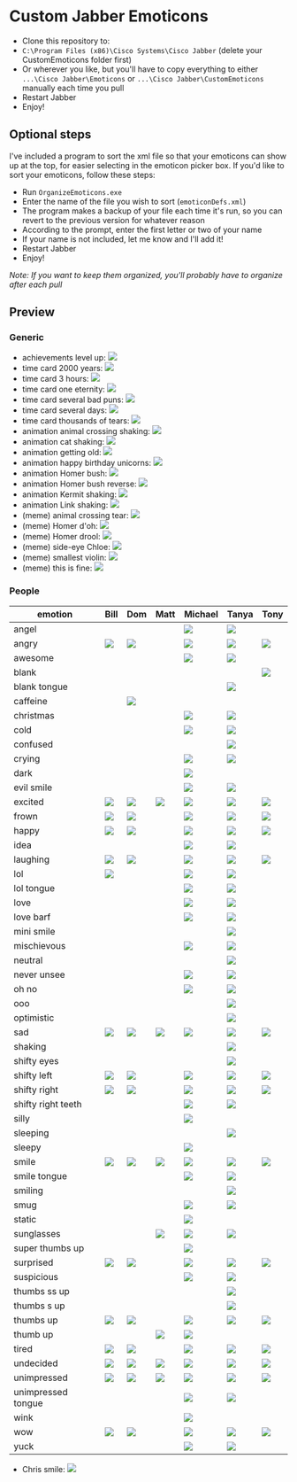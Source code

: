 # Custom Jabber Emoticons
- Clone this repository to:
 - `C:\Program Files (x86)\Cisco Systems\Cisco Jabber` (delete your CustomEmoticons folder first)
 - Or wherever you like, but you'll have to copy everything to either `...\Cisco Jabber\Emoticons` or `...\Cisco Jabber\CustomEmoticons` manually each time you pull
- Restart Jabber
- Enjoy!

## Optional steps
I've included a program to sort the xml file so that your emoticons can show up at the top, for easier selecting in the emoticon picker box. If you'd like to sort your emoticons, follow these steps:
- Run `OrganizeEmoticons.exe`
- Enter the name of the file you wish to sort (`emoticonDefs.xml`)
 - The program makes a backup of your file each time it's run, so you can revert to the previous version for whatever reason
- According to the prompt, enter the first letter or two of your name
 - If your name is not included, let me know and I'll add it!
- Restart Jabber
- Enjoy!

_Note: If you want to keep them organized, you'll probably have to organize after each pull_

## Preview

### Generic

- achievements level up: ![](https://rawgit.com/tmurrow/CustomEmoticons/master/achievements_levelup.png)
- time card 2000 years: ![](https://rawgit.com/tmurrow/CustomEmoticons/master/timecard_2000years.png)
- time card 3 hours: ![](https://rawgit.com/tmurrow/CustomEmoticons/master/timecard_3hours.png)
- time card one eternity: ![](https://rawgit.com/tmurrow/CustomEmoticons/master/timecard_oneeternity.png)
- time card several bad puns: ![](https://rawgit.com/tmurrow/CustomEmoticons/master/timecard_severalbadpuns.png)
- time card several days: ![](https://rawgit.com/tmurrow/CustomEmoticons/master/timecard_severaldays.png)
- time card thousands of tears: ![](https://rawgit.com/tmurrow/CustomEmoticons/master/timecard_thousandsoftears.png)
- animation animal crossing shaking: ![](https://rawgit.com/tmurrow/CustomEmoticons/master/gif_animalcrossingshaking.gif)
- animation cat shaking: ![](https://rawgit.com/tmurrow/CustomEmoticons/master/gif_catshaking.gif)
- animation getting old: ![](https://rawgit.com/tmurrow/CustomEmoticons/master/gif_gettingold.gif)
- animation happy birthday unicorns: ![](https://rawgit.com/tmurrow/CustomEmoticons/master/gif_happybirthdayunicorns.gif)
- animation Homer bush: ![](https://rawgit.com/tmurrow/CustomEmoticons/master/gif_homerbush.gif)
- animation Homer bush reverse: ![](https://rawgit.com/tmurrow/CustomEmoticons/master/gif_homerbushreverse.gif)
- animation Kermit shaking: ![](https://rawgit.com/tmurrow/CustomEmoticons/master/gif_kermitshaking.gif)
- animation Link shaking: ![](https://rawgit.com/tmurrow/CustomEmoticons/master/gif_linkshaking.gif)
- (meme) animal crossing tear: ![](https://rawgit.com/tmurrow/CustomEmoticons/master/meme_animalcrossingtear.png)
- (meme) Homer d'oh: ![](https://rawgit.com/tmurrow/CustomEmoticons/master/meme_homerdoh.png)
- (meme) Homer drool: ![](https://rawgit.com/tmurrow/CustomEmoticons/master/meme_homerdrool.png)
- (meme) side-eye Chloe: ![](https://rawgit.com/tmurrow/CustomEmoticons/master/meme_sideeyechloe.png)
- (meme) smallest violin: ![](https://rawgit.com/tmurrow/CustomEmoticons/master/meme_smallestviolin.png)
- (meme) this is fine: ![](https://rawgit.com/tmurrow/CustomEmoticons/master/meme_thisisfine.png)

### People

| emotion | Bill | Dom | Matt | Michael | Tanya | Tony |
| ------- | ---- | --- | ---- | ------- | ----- | ---- |
| angel | | | | ![](https://rawgit.com/tmurrow/CustomEmoticons/master/michael_angel.png) | ![](https://rawgit.com/tmurrow/CustomEmoticons/master/tanya_angel.png) | |
| angry | ![](https://rawgit.com/tmurrow/CustomEmoticons/master/bill_angry.png) | ![](https://rawgit.com/tmurrow/CustomEmoticons/master/dom_angry.png) | | ![](https://rawgit.com/tmurrow/CustomEmoticons/master/michael_angry.png) | ![](https://rawgit.com/tmurrow/CustomEmoticons/master/tanya_angry.png) | ![](https://rawgit.com/tmurrow/CustomEmoticons/master/tony_angry.png) |
| awesome | | | | ![](https://rawgit.com/tmurrow/CustomEmoticons/master/michael_awesome.png) | ![](https://rawgit.com/tmurrow/CustomEmoticons/master/tanya_awesome.png) | |
| blank | | | | | | ![](https://rawgit.com/tmurrow/CustomEmoticons/master/tony_blank.png) |
| blank tongue | | | | | ![](https://rawgit.com/tmurrow/CustomEmoticons/master/tanya_blanktongue.png) | |
| caffeine | | ![](https://rawgit.com/tmurrow/CustomEmoticons/master/dom_caffeine.png) | | | | |
| christmas | | | | ![](https://rawgit.com/tmurrow/CustomEmoticons/master/michael_christmas.png) | ![](https://rawgit.com/tmurrow/CustomEmoticons/master/tanya_christmas.png) | |
| cold | | | | ![](https://rawgit.com/tmurrow/CustomEmoticons/master/michael_cold.png) | ![](https://rawgit.com/tmurrow/CustomEmoticons/master/tanya_cold.png) | |
| confused | | | | | ![](https://rawgit.com/tmurrow/CustomEmoticons/master/tanya_confused.png) | |
| crying | | | | ![](https://rawgit.com/tmurrow/CustomEmoticons/master/michael_crying.png) | ![](https://rawgit.com/tmurrow/CustomEmoticons/master/tanya_crying.png) | |
| dark | | | | ![](https://rawgit.com/tmurrow/CustomEmoticons/master/michael_dark.png) | | |
| evil smile | | | | ![](https://rawgit.com/tmurrow/CustomEmoticons/master/michael_evilsmile.png) | ![](https://rawgit.com/tmurrow/CustomEmoticons/master/tanya_evilsmile.png) | |
| excited | ![](https://rawgit.com/tmurrow/CustomEmoticons/master/bill_excited.png) | ![](https://rawgit.com/tmurrow/CustomEmoticons/master/dom_excited.png) | ![](https://rawgit.com/tmurrow/CustomEmoticons/master/mattbr_excited.png) | ![](https://rawgit.com/tmurrow/CustomEmoticons/master/michael_excited.png) | ![](https://rawgit.com/tmurrow/CustomEmoticons/master/tanya_excited.png) | ![](https://rawgit.com/tmurrow/CustomEmoticons/master/tony_excited.png) |
| frown | ![](https://rawgit.com/tmurrow/CustomEmoticons/master/bill_frown.png) | ![](https://rawgit.com/tmurrow/CustomEmoticons/master/dom_frown.png) | | ![](https://rawgit.com/tmurrow/CustomEmoticons/master/michael_frown.png) | ![](https://rawgit.com/tmurrow/CustomEmoticons/master/tanya_frown.png) | ![](https://rawgit.com/tmurrow/CustomEmoticons/master/tony_frown.png) |
| happy | ![](https://rawgit.com/tmurrow/CustomEmoticons/master/bill_happy.png) | ![](https://rawgit.com/tmurrow/CustomEmoticons/master/dom_happy.png) | | ![](https://rawgit.com/tmurrow/CustomEmoticons/master/michael_happy.png) | ![](https://rawgit.com/tmurrow/CustomEmoticons/master/tanya_happy.png) | ![](https://rawgit.com/tmurrow/CustomEmoticons/master/tony_happy.png) |
| idea | | | | ![](https://rawgit.com/tmurrow/CustomEmoticons/master/michael_idea.png) | ![](https://rawgit.com/tmurrow/CustomEmoticons/master/tanya_idea.png) | |
| laughing | ![](https://rawgit.com/tmurrow/CustomEmoticons/master/bill_laughing.png) | ![](https://rawgit.com/tmurrow/CustomEmoticons/master/dom_laughing.png) | | ![](https://rawgit.com/tmurrow/CustomEmoticons/master/michael_laughing.png) | ![](https://rawgit.com/tmurrow/CustomEmoticons/master/tanya_laughing.png) | ![](https://rawgit.com/tmurrow/CustomEmoticons/master/tony_laughing.png) |
| lol | ![](https://rawgit.com/tmurrow/CustomEmoticons/master/bill_lol.png) | | | ![](https://rawgit.com/tmurrow/CustomEmoticons/master/michael_lol.png) | ![](https://rawgit.com/tmurrow/CustomEmoticons/master/tanya_lol.png) | |
| lol tongue | | | | ![](https://rawgit.com/tmurrow/CustomEmoticons/master/michael_loltongue.png) | ![](https://rawgit.com/tmurrow/CustomEmoticons/master/tanya_loltongue.png) | |
| love | | | | ![](https://rawgit.com/tmurrow/CustomEmoticons/master/michael_love.png) | ![](https://rawgit.com/tmurrow/CustomEmoticons/master/tanya_love.png) | |
| love barf | | | | ![](https://rawgit.com/tmurrow/CustomEmoticons/master/michael_love_barf.png) | ![](https://rawgit.com/tmurrow/CustomEmoticons/master/tanya_lovebarf.png) | |
| mini smile | | | | | ![](https://rawgit.com/tmurrow/CustomEmoticons/master/tanya_mini_smile.png) | |
| mischievous | | | | ![](https://rawgit.com/tmurrow/CustomEmoticons/master/michael_mischievous.png) | ![](https://rawgit.com/tmurrow/CustomEmoticons/master/tanya_mischievous.png) | |
| neutral | | | | | ![](https://rawgit.com/tmurrow/CustomEmoticons/master/tanya_neutral.png) | |
| never unsee | | | | ![](https://rawgit.com/tmurrow/CustomEmoticons/master/michael_neverunsee.png) | ![](https://rawgit.com/tmurrow/CustomEmoticons/master/tanya_neverunsee.png) | |
| oh no | | | | ![](https://rawgit.com/tmurrow/CustomEmoticons/master/michael_ohno.png) | ![](https://rawgit.com/tmurrow/CustomEmoticons/master/tanya_ohno.png) | |
| ooo | | | | | ![](https://rawgit.com/tmurrow/CustomEmoticons/master/tanya_ooo.png) | |
| optimistic | | | | | ![](https://rawgit.com/tmurrow/CustomEmoticons/master/tanya_optimistic.png) | |
| sad | ![](https://rawgit.com/tmurrow/CustomEmoticons/master/bill_sad.png) | ![](https://rawgit.com/tmurrow/CustomEmoticons/master/dom_sad.png) | ![](https://rawgit.com/tmurrow/CustomEmoticons/master/mattbr_sad.png) | ![](https://rawgit.com/tmurrow/CustomEmoticons/master/michael_sad.png) | ![](https://rawgit.com/tmurrow/CustomEmoticons/master/tanya_sad.png) | ![](https://rawgit.com/tmurrow/CustomEmoticons/master/tony_sad.png) |
| shaking | | | | | ![](https://rawgit.com/tmurrow/CustomEmoticons/master/tanya_shaking.gif) | |
| shifty eyes | | | | | ![](https://rawgit.com/tmurrow/CustomEmoticons/master/tanya_shiftyeyes.gif) | |
| shifty left | ![](https://rawgit.com/tmurrow/CustomEmoticons/master/bill_shiftyleft.png) | ![](https://rawgit.com/tmurrow/CustomEmoticons/master/dom_shiftyleft.png) | | ![](https://rawgit.com/tmurrow/CustomEmoticons/master/michael_shiftyleft.png) | ![](https://rawgit.com/tmurrow/CustomEmoticons/master/tanya_shiftyleft.png) | ![](https://rawgit.com/tmurrow/CustomEmoticons/master/tony_shiftyleft.png) |
| shifty right | ![](https://rawgit.com/tmurrow/CustomEmoticons/master/bill_shiftyright.png) | ![](https://rawgit.com/tmurrow/CustomEmoticons/master/dom_shiftyright.png) | | ![](https://rawgit.com/tmurrow/CustomEmoticons/master/michael_shiftyright.png) | ![](https://rawgit.com/tmurrow/CustomEmoticons/master/tanya_shiftyright.png) | ![](https://rawgit.com/tmurrow/CustomEmoticons/master/tony_shiftyright.png) |
| shifty right teeth | | | | ![](https://rawgit.com/tmurrow/CustomEmoticons/master/michael_shiftyrightteeth.png) | ![](https://rawgit.com/tmurrow/CustomEmoticons/master/tanya_shiftyrightteeth.png) | |
| silly | | | | ![](https://rawgit.com/tmurrow/CustomEmoticons/master/michael_silly.png) | | |
| sleeping | | | | | ![](https://rawgit.com/tmurrow/CustomEmoticons/master/tanya_sleeping.gif) | |
| sleepy | | | | ![](https://rawgit.com/tmurrow/CustomEmoticons/master/michael_sleepy.png) | | |
| smile | ![](https://rawgit.com/tmurrow/CustomEmoticons/master/bill_smile.png) | ![](https://rawgit.com/tmurrow/CustomEmoticons/master/dom_smile.png) | ![](https://rawgit.com/tmurrow/CustomEmoticons/master/mattbr_smile.png) | ![](https://rawgit.com/tmurrow/CustomEmoticons/master/michael_smile.png) | ![](https://rawgit.com/tmurrow/CustomEmoticons/master/tanya_smile.png) | ![](https://rawgit.com/tmurrow/CustomEmoticons/master/tony_smile.png) |
| smile tongue | | | | ![](https://rawgit.com/tmurrow/CustomEmoticons/master/michael_smiletongue.png) | ![](https://rawgit.com/tmurrow/CustomEmoticons/master/tanya_smiletongue.png) | |
| smiling | | | | | ![](https://rawgit.com/tmurrow/CustomEmoticons/master/tanya_smiling.gif) | |
| smug | | | | ![](https://rawgit.com/tmurrow/CustomEmoticons/master/michael_smug.png) | ![](https://rawgit.com/tmurrow/CustomEmoticons/master/tanya_smug.png) | |
| static | | | | ![](https://rawgit.com/tmurrow/CustomEmoticons/master/michael_static.png) | | |
| sunglasses | | | ![](https://rawgit.com/tmurrow/CustomEmoticons/master/mattbr_sunglasses.png) | ![](https://rawgit.com/tmurrow/CustomEmoticons/master/michael_sunglasses.png) | ![](https://rawgit.com/tmurrow/CustomEmoticons/master/tanya_sunglasses.png) | |
| super thumbs up | | | | ![](https://rawgit.com/tmurrow/CustomEmoticons/master/michael_superthumbsup.png) | | |
| surprised | ![](https://rawgit.com/tmurrow/CustomEmoticons/master/bill_surprised.png) | ![](https://rawgit.com/tmurrow/CustomEmoticons/master/dom_surprised.png) | | ![](https://rawgit.com/tmurrow/CustomEmoticons/master/michael_surprised.png) | ![](https://rawgit.com/tmurrow/CustomEmoticons/master/tanya_surprised.png) | ![](https://rawgit.com/tmurrow/CustomEmoticons/master/tony_surprised.png) |
| suspicious | | | | ![](https://rawgit.com/tmurrow/CustomEmoticons/master/michael_suspicious.png) | ![](https://rawgit.com/tmurrow/CustomEmoticons/master/tanya_suspicious.png) | |
| thumbs ss up | | | | | ![](https://rawgit.com/tmurrow/CustomEmoticons/master/tanya_thumbsssup.png) | |
| thumbs s up | | | | | ![](https://rawgit.com/tmurrow/CustomEmoticons/master/tanya_thumbssup.png) | |
| thumbs up | ![](https://rawgit.com/tmurrow/CustomEmoticons/master/bill_thumbsup.png) | ![](https://rawgit.com/tmurrow/CustomEmoticons/master/dom_thumbsup.png) | | ![](https://rawgit.com/tmurrow/CustomEmoticons/master/michael_thumbsup.png) | ![](https://rawgit.com/tmurrow/CustomEmoticons/master/tanya_thumbsup.png) | ![](https://rawgit.com/tmurrow/CustomEmoticons/master/tony_thumbsup.png) |
| thumb up | | | ![](https://rawgit.com/tmurrow/CustomEmoticons/master/mattbr_thumbup.png) | ![](https://rawgit.com/tmurrow/CustomEmoticons/master/michael_thumbup.png) | | |
| tired | ![](https://rawgit.com/tmurrow/CustomEmoticons/master/bill_tired.png) | ![](https://rawgit.com/tmurrow/CustomEmoticons/master/dom_tired.png) | | ![](https://rawgit.com/tmurrow/CustomEmoticons/master/michael_tired.png) | ![](https://rawgit.com/tmurrow/CustomEmoticons/master/tanya_tired.png) | ![](https://rawgit.com/tmurrow/CustomEmoticons/master/tony_tired.png) |
| undecided | ![](https://rawgit.com/tmurrow/CustomEmoticons/master/bill_undecided.png) | ![](https://rawgit.com/tmurrow/CustomEmoticons/master/dom_undecided.png) | ![](https://rawgit.com/tmurrow/CustomEmoticons/master/mattbr_undecided.png) | ![](https://rawgit.com/tmurrow/CustomEmoticons/master/michael_undecided.png) | ![](https://rawgit.com/tmurrow/CustomEmoticons/master/tanya_undecided.png) | ![](https://rawgit.com/tmurrow/CustomEmoticons/master/tony_undecided.png) |
| unimpressed | ![](https://rawgit.com/tmurrow/CustomEmoticons/master/bill_unimpressed.png) | ![](https://rawgit.com/tmurrow/CustomEmoticons/master/dom_unimpressed.png) | ![](https://rawgit.com/tmurrow/CustomEmoticons/master/mattbr_unimpressed.png) | ![](https://rawgit.com/tmurrow/CustomEmoticons/master/michael_unimpressed.png) | ![](https://rawgit.com/tmurrow/CustomEmoticons/master/tanya_unimpressed.png) | ![](https://rawgit.com/tmurrow/CustomEmoticons/master/tony_unimpressed.png) |
| unimpressed tongue | | | | ![](https://rawgit.com/tmurrow/CustomEmoticons/master/michael_unimpressedtongue.png) | ![](https://rawgit.com/tmurrow/CustomEmoticons/master/tanya_unimpressedtongue.png) | |
| wink | | | | ![](https://rawgit.com/tmurrow/CustomEmoticons/master/michael_wink.png) | | |
| wow | ![](https://rawgit.com/tmurrow/CustomEmoticons/master/bill_wow.png) | ![](https://rawgit.com/tmurrow/CustomEmoticons/master/dom_wow.png) | | ![](https://rawgit.com/tmurrow/CustomEmoticons/master/michael_wow.png) | ![](https://rawgit.com/tmurrow/CustomEmoticons/master/tanya_wow.png) | ![](https://rawgit.com/tmurrow/CustomEmoticons/master/tony_wow.png) |
| yuck | | | | ![](https://rawgit.com/tmurrow/CustomEmoticons/master/michael_yuck.png) | ![](https://rawgit.com/tmurrow/CustomEmoticons/master/tanya_yuck.png) | |

- Chris smile: ![](https://rawgit.com/tmurrow/CustomEmoticons/master/chris_smile.png)
